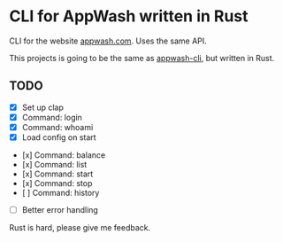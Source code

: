 # CLI for AppWash written in Rust

CLI for the website [appwash.com](https://appwash.com/). Uses the same API.

This projects is going to be the same as [appwash-cli](https://github.com/omfj/appwash-cli), but written in Rust.

## TODO

- [x] Set up clap
- [x] Command: login
- [x] Command: whoami
- [x] Load config on start
- [x] Command: balance
- [x] Command: list
- [x] Command: start
- [x] Command: stop
- [ ] Command: history
- [ ] Better error handling

Rust is hard, please give me feedback.
